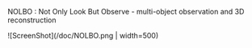 NOLBO : Not Only Look But Observe - multi-object observation and 3D reconstruction

![ScreenShot](/doc/NOLBO.png | width=500)
